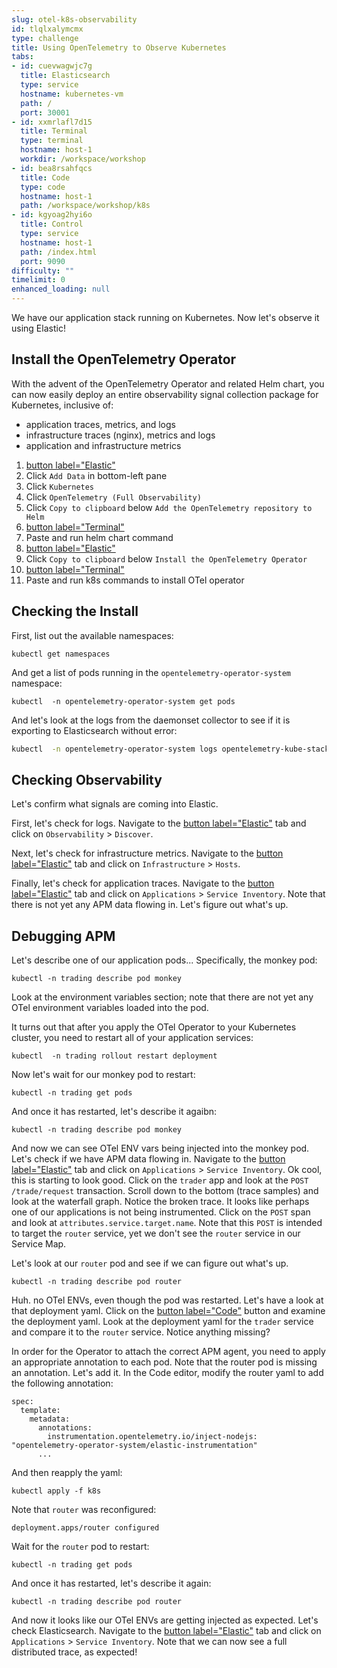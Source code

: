 ```yaml
---
slug: otel-k8s-observability
id: tlqlxalymcmx
type: challenge
title: Using OpenTelemetry to Observe Kubernetes
tabs:
- id: cuevwagwjc7g
  title: Elasticsearch
  type: service
  hostname: kubernetes-vm
  path: /
  port: 30001
- id: xxmrlafl7d15
  title: Terminal
  type: terminal
  hostname: host-1
  workdir: /workspace/workshop
- id: bea8rsahfqcs
  title: Code
  type: code
  hostname: host-1
  path: /workspace/workshop/k8s
- id: kgyoag2hyi6o
  title: Control
  type: service
  hostname: host-1
  path: /index.html
  port: 9090
difficulty: ""
timelimit: 0
enhanced_loading: null
---
```

We have our application stack running on Kubernetes. Now let's observe it using Elastic!

## Install the OpenTelemetry Operator

With the advent of the OpenTelemetry Operator and related Helm chart, you can now easily deploy an entire observability signal collection package for Kubernetes, inclusive of:
* application traces, metrics, and logs
* infrastructure traces (nginx), metrics and logs
* application and infrastructure metrics

1. [button label="Elastic"](tab-0)
2. Click `Add Data` in bottom-left pane
3. Click `Kubernetes`
4. Click `OpenTelemetry (Full Observability)`
6. Click `Copy to clipboard` below `Add the OpenTelemetry repository to Helm`
7. [button label="Terminal"](tab-1)
8. Paste and run helm chart command
9. [button label="Elastic"](tab-0)
10. Click `Copy to clipboard` below `Install the OpenTelemetry Operator`
11. [button label="Terminal"](tab-1)
12. Paste and run k8s commands to install OTel operator

## Checking the Install

First, list out the available namespaces:
```bash,run
kubectl get namespaces
```
And get a list of pods running in the `opentelemetry-operator-system` namespace:
```bash,run
kubectl  -n opentelemetry-operator-system get pods
```

And let's look at the logs from the daemonset collector to see if it is exporting to Elasticsearch without error:
```bash
kubectl  -n opentelemetry-operator-system logs opentelemetry-kube-stack-gateway-collector-<xxxxxxxxxx-xxxxx>
```

## Checking Observability

Let's confirm what signals are coming into Elastic.

First, let's check for logs. Navigate to the [button label="Elastic"](tab-0) tab and click on `Observability` > `Discover`.

Next, let's check for infrastructure metrics. Navigate to the [button label="Elastic"](tab-0) tab and click on `Infrastructure` > `Hosts`.

Finally, let's check for application traces. Navigate to the [button label="Elastic"](tab-0) tab and click on `Applications` > `Service Inventory`. Note that there is not yet any APM data flowing in. Let's figure out what's up.

## Debugging APM

Let's describe one of our application pods... Specifically, the monkey pod:
```bash,run
kubectl -n trading describe pod monkey
```
Look at the environment variables section; note that there are not yet any OTel environment variables loaded into the pod.

It turns out that after you apply the OTel Operator to your Kubernetes cluster, you need to restart all of your application services:
```bash,run
kubectl  -n trading rollout restart deployment
```

Now let's wait for our monkey pod to restart:
```bash,run
kubectl -n trading get pods
```

And once it has restarted, let's describe it agaibn:
```bash,run
kubectl -n trading describe pod monkey
```

And now we can see OTel ENV vars being injected into the monkey pod. Let's check if we have APM data flowing in. Navigate to the [button label="Elastic"](tab-0) tab and click on `Applications` > `Service Inventory`. Ok cool, this is starting to look good. Click on the `trader` app and look at the `POST /trade/request` transaction. Scroll down to the bottom (trace samples) and look at the waterfall graph. Notice the broken trace. It looks like perhaps one of our applications is not being instrumented. Click on the `POST` span and look at `attributes.service.target.name`. Note that this `POST` is intended to target the `router` service, yet we don't see the `router` service in our Service Map.

Let's look at our `router` pod and see if we can figure out what's up.
```bash,run
kubectl -n trading describe pod router
```

Huh. no OTel ENVs, even though the pod was restarted. Let's have a look at that deployment yaml. Click on the [button label="Code"](tab-2) button and examine the deployment yaml. Look at the deployment yaml for the `trader` service and compare it to the `router` service. Notice anything missing?

In order for the Operator to attach the correct APM agent, you need to apply an appropriate annotation to each pod. Note that the router pod is missing an annotation. Let's add it. In the Code editor, modify the router yaml to add the following annotation:

```
spec:
  template:
    metadata:
      annotations:
        instrumentation.opentelemetry.io/inject-nodejs: "opentelemetry-operator-system/elastic-instrumentation"
      ...
```
And then reapply the yaml:
```bash,run
kubectl apply -f k8s
```

Note that `router` was reconfigured:
```
deployment.apps/router configured
```

Wait for the `router` pod to restart:
```bash,run
kubectl -n trading get pods
```

And once it has restarted, let's describe it again:
```bash,run
kubectl -n trading describe pod router
```

And now it looks like our OTel ENVs are getting injected as expected. Let's check Elasticsearch. Navigate to the [button label="Elastic"](tab-0) tab and click on `Applications` > `Service Inventory`. Note that we can now see a full distributed trace, as expected!

